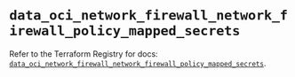 # `data_oci_network_firewall_network_firewall_policy_mapped_secrets`

Refer to the Terraform Registry for docs: [`data_oci_network_firewall_network_firewall_policy_mapped_secrets`](https://registry.terraform.io/providers/oracle/oci/6.18.0/docs/data-sources/network_firewall_network_firewall_policy_mapped_secrets).
